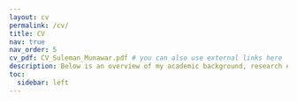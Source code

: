 ```yaml
---
layout: cv
permalink: /cv/
title: CV
nav: true
nav_order: 5
cv_pdf: CV_Suleman_Munawar.pdf # you can also use external links here
description: Below is an overview of my academic background, research experience, and technical expertise. You can download the full PDF version of my CV using the button above.
toc:
  sidebar: left
---
```

